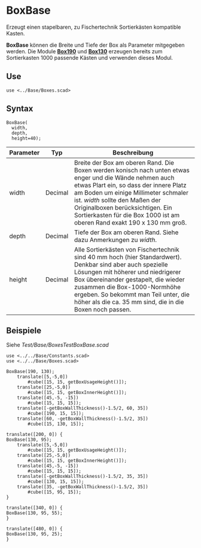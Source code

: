 # BoxBase

Erzeugt einen stapelbaren, zu Fischertechnik Sortierkästen kompatible Kasten.

__BoxBase__ können die Breite und Tiefe der Box als Parameter mitgegeben werden. Die Module [__Box190__](Box190.md) und [__Box130__](Box130.md) erzeugen bereits zum Sortierkasten 1000 passende Kästen und verwenden dieses Modul.

## Use
```
use <../Base/Boxes.scad>
```

## Syntax
```
BoxBase(
  width,
  depth,
  height=40);
```

| Parameter | Typ | Beschreibung |
| ------ | ------ | ------ |
| width | Decimal | Breite der Box am oberen Rand. Die Boxen werden konisch nach unten etwas enger und die Wände nehmen auch etwas Plart ein, so dass der innere Platz am Boden um einige Millimeter schmaler ist. *width* sollte den Maßen der Originalboxen berücksichtigen. Ein Sortierkasten für die Box 1000 ist am oberen Rand exakt 190 x 130 mm groß. |
| depth | Decimal | Tiefe der Box am oberen Rand. Siehe dazu Anmerkungen zu *width*. |
| height| Decimal | Alle Sortierkästen von Fischertechnik sind 40 mm hoch (hier Standardwert). Denkbar sind aber auch spezielle Lösungen mit höherer und niedrigerer Box übereinander gestapelt, die wieder zusammen die Box-1000-Normhöhe ergeben. So bekommt man Teil unter, die höher als die ca. 35 mm sind, die in die Boxen noch passen. |

## Beispiele
Siehe *Test/Base/BoxesTestBoxBase.scad*

```
use <../../Base/Constants.scad>
use <../../Base/Boxes.scad>

BoxBase(190, 130);
    translate([5,-5,0])
        #cube([15, 15, getBoxUsageHeight()]);
    translate([25,-5,0])
        #cube([15, 15, getBoxInnerHeight()]);
    translate([45,-5, -15])
        #cube([15, 15, 15]);
    translate([-getBoxWallThickness()-1.5/2, 60, 35])
        #cube([190, 15, 15]);
    translate([60, -getBoxWallThickness()-1.5/2, 35])
        #cube([15, 130, 15]);

translate([200, 0]) {
BoxBase(130, 95);
    translate([5,-5,0])
        #cube([15, 15, getBoxUsageHeight()]);
    translate([25,-5,0])
        #cube([15, 15, getBoxInnerHeight()]);
    translate([45,-5, -15])
        #cube([15, 15, 15]);
    translate([-getBoxWallThickness()-1.5/2, 35, 35])
        #cube([130, 15, 15]);
    translate([35, -getBoxWallThickness()-1.5/2, 35])
        #cube([15, 95, 15]);
}

translate([340, 0]) {
BoxBase(130, 95, 55);
}

translate([480, 0]) {
BoxBase(130, 95, 25);
}
```


